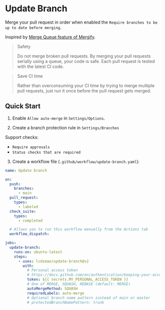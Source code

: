 # Update Branch

Merge your pull request in order when enabled the `Require branches to be up to date before merging`.

Inspired by [Merge Queue feature of Mergify](https://mergify.io/features/merge-queue).

> Safety
> 
> Do not merge broken pull requests. By merging your pull requests serially using a queue, your code is safe. Each pull request is tested with the latest CI code.

> Save CI time
> 
> Rather than overconsuming your CI time by trying to merge multiple pull requests, just run it once before the pull request gets merged.

## Quick Start

1. Enable `Allow auto-merge` in `Settings/Options`.

2. Create a branch protection rule in `Settings/Branches`

Support checks:

- `Require approvals`
- `Status checks that are required`

3. Create a workflow file (`.github/workflow/update-branch.yaml`):

```yaml
name: Update branch

on:
  push:
    branches:
      - main
  pull_request:
    types:
      - labeled
  check_suite:
    types:
      - completed

  # Allows you to run this workflow manually from the Actions tab
  workflow_dispatch:

jobs:
  update-branch:
    runs-on: ubuntu-latest
    steps:
      - uses: lcdsmao/update-branch@v2
        with:
          # Personal access token
          # https://docs.github.com/en/authentication/keeping-your-account-and-data-secure/creating-a-personal-access-token 
          token: ${{ secrets.MY_PERSONAL_ACCESS_TOKEN }}
          # One of MERGE, SQUASH, REBASE (default: MERGE)
          autoMergeMethod: SQUASH
          requiredLabels: auto-merge
          # Optional branch name pattern instead of main or master
          # protectedBranchNamePattern: trunk
```
